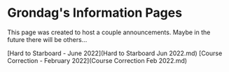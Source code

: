 # Grondag's Information Pages

This page was created to host a couple announcements.  Maybe in the future there will be others...

[Hard to Starboard - June 2022](Hard to Starboard Jun 2022.md)
[Course Correction - February 2022](Course Correction Feb 2022.md)
